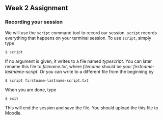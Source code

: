 ## Week 2 Assignment

### Recording your session

We will use the `script` command tool to record our session. `script` records everything that happens on your terminal session. To use `script`, simply type

```console
$ script
```

If no argument is given, it writes to a file named _typescript_. You can later rename this file to _filename.txt_, where _filename_ should be your *firstname-lastname-script*. Or you can write to a different file from the beginning by 

```console
$ script firstname-lastname-script.txt
```
When you are done, type

```console
$ exit
```
This will end the session and save the file. You should upload the this file to Moodle.
